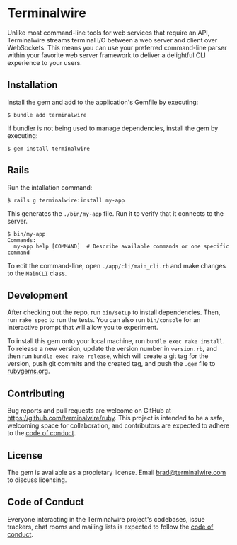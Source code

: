 # Terminalwire

Unlike most command-line tools for web services that require an API, Terminalwire streams terminal I/O between a web server and client over WebSockets. This means you can use your preferred command-line parser within your favorite web server framework to deliver a delightful CLI experience to your users.

## Installation

Install the gem and add to the application's Gemfile by executing:

    $ bundle add terminalwire

If bundler is not being used to manage dependencies, install the gem by executing:

    $ gem install terminalwire

## Rails

Run the intallation command:

    $ rails g terminalwire:install my-app

This generates the `./bin/my-app` file. Run it to verify that it connects to the server.

    $ bin/my-app
    Commands:
      my-app help [COMMAND]  # Describe available commands or one specific command

To edit the command-line, open `./app/cli/main_cli.rb` and make changes to the `MainCLI` class.

## Development

After checking out the repo, run `bin/setup` to install dependencies. Then, run `rake spec` to run the tests. You can also run `bin/console` for an interactive prompt that will allow you to experiment.

To install this gem onto your local machine, run `bundle exec rake install`. To release a new version, update the version number in `version.rb`, and then run `bundle exec rake release`, which will create a git tag for the version, push git commits and the created tag, and push the `.gem` file to [rubygems.org](https://rubygems.org).

## Contributing

Bug reports and pull requests are welcome on GitHub at https://github.com/terminalwire/ruby. This project is intended to be a safe, welcoming space for collaboration, and contributors are expected to adhere to the [code of conduct](https://github.com/terminalwire/ruby/blob/main/CODE_OF_CONDUCT.md).

## License

The gem is available as a propietary license. Email brad@terminalwire.com to discuss licensing.

## Code of Conduct

Everyone interacting in the Terminalwire project's codebases, issue trackers, chat rooms and mailing lists is expected to follow the [code of conduct](https://github.com/terminalwire/ruby/blob/main/CODE_OF_CONDUCT.md).
